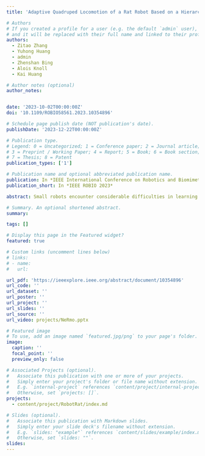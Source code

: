 ```yaml
---
title: 'Adaptive Quadruped Locomotion of a Rat Robot Based on a Hierarchical Reinforcement Learning Framework (2023 IEEE ROBIO Best Paper Award in Biomimetics Finalist)'

# Authors
# If you created a profile for a user (e.g. the default `admin` user), write the username (folder name) here
# and it will be replaced with their full name and linked to their profile.
authors:
  - Zitao Zhang
  - Yuhong Huang
  - admin
  - Zhenshan Bing
  - Alois Knoll
  - Kai Huang

# Author notes (optional)
author_notes:


date: '2023-10-02T00:00:00Z'
doi: '10.1109/ROBIO58561.2023.10354896'

# Schedule page publish date (NOT publication's date).
publishDate: '2023-12-22T00:00:00Z'

# Publication type.
# Legend: 0 = Uncategorized; 1 = Conference paper; 2 = Journal article;
# 3 = Preprint / Working Paper; 4 = Report; 5 = Book; 6 = Book section;
# 7 = Thesis; 8 = Patent
publication_types: ['1']

# Publication name and optional abbreviated publication name.
publication: In *IEEE International Conference on Robotics and Biomimetics 2023*
publication_short: In *IEEE ROBIO 2023*

abstract: Small robots encounter considerable difficulties in learning effective motions on complex terrains owing to their underactuated nature and nonlinear dynamics. In this paper, we present a novel framework for robot motion generation that implements reinforcement learning, based on simplified exploration of the robot’s action and time slice conduction. Our framework controls the robot’s actions using normalized signals and hierarchical mappings on mathematical space, which facilitates the learning process. We execute action in the timeslice to make efficient interaction with the environment. We evaluate the efficacy of our approach on a varied set of simulated terrain scenarios, which include various obstacles and terrain undulations. Our results show that our approach effectively achieves efficient motions on complex terrains designed for small-sized robots.

# Summary. An optional shortened abstract.
summary: 

tags: []

# Display this page in the Featured widget?
featured: true

# Custom links (uncomment lines below)
# links:
# - name: 
#   url: 

url_pdf: 'https://ieeexplore.ieee.org/abstract/document/10354896'
url_code: ''
url_dataset: ''
url_poster: ''
url_project: ''
url_slides: ''
url_source: ''
url_video: projects/NeRmo.pptx

# Featured image
# To use, add an image named `featured.jpg/png` to your page's folder.
image:
  caption: ''
  focal_point: ''
  preview_only: false

# Associated Projects (optional).
#   Associate this publication with one or more of your projects.
#   Simply enter your project's folder or file name without extension.
#   E.g. `internal-project` references `content/project/internal-project/index.md`.
#   Otherwise, set `projects: []`.
projects:
  - content/project/RobotRat/index.md

# Slides (optional).
#   Associate this publication with Markdown slides.
#   Simply enter your slide deck's filename without extension.
#   E.g. `slides: "example"` references `content/slides/example/index.md`.
#   Otherwise, set `slides: ""`.
slides: 
---
```

